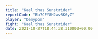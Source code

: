 ```yaml
---
title: "Kael'thas Sunstrider"
reportCode: "Bb7CFY8H2wvRK6yZ"
player: "Demypom"
fight: "Kael'thas Sunstrider"
date: 2021-10-27T18:44:38.310000+00:00
---
```

